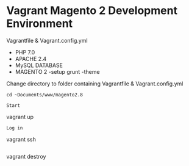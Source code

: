 # Vagrant Magento 2 Development Environment
Vagrantfile & Vagrant.config.yml

- PHP 7.0
- APACHE 2.4
- MySQL DATABASE
- MAGENTO 2
   -setup grunt
   -theme
     
Change directory to folder containing Vagrantfile & Vagrant.config.yml
```   
cd ~Documents/www/magento2.8 
```
```
Start   
```
vagrant up
```
Log in
```
vagrant ssh
```
```
vagrant destroy
```

